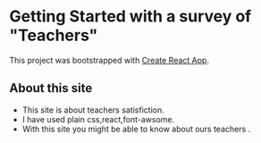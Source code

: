 # Getting Started with a survey of "Teachers"
This project was bootstrapped with [Create React App](https://github.com/facebook/create-react-app).

## About this site

* This site is about teachers satisfiction.
* I have used plain css,react,font-awsome.
*   With this site you might be able to know about ours teachers .

